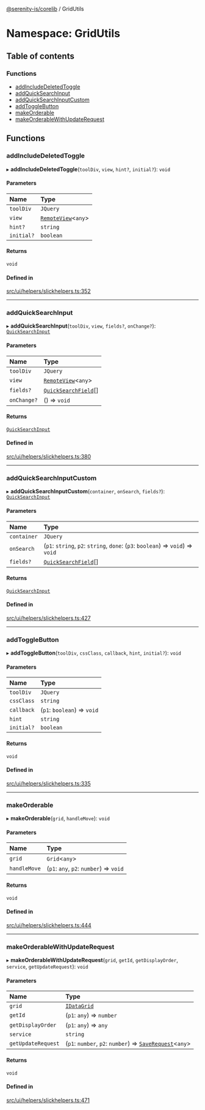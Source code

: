 [@serenity-is/corelib](../README.md) / GridUtils

# Namespace: GridUtils

## Table of contents

### Functions

- [addIncludeDeletedToggle](GridUtils.md#addincludedeletedtoggle)
- [addQuickSearchInput](GridUtils.md#addquicksearchinput)
- [addQuickSearchInputCustom](GridUtils.md#addquicksearchinputcustom)
- [addToggleButton](GridUtils.md#addtogglebutton)
- [makeOrderable](GridUtils.md#makeorderable)
- [makeOrderableWithUpdateRequest](GridUtils.md#makeorderablewithupdaterequest)

## Functions

### addIncludeDeletedToggle

▸ **addIncludeDeletedToggle**(`toolDiv`, `view`, `hint?`, `initial?`): `void`

#### Parameters

| Name | Type |
| :------ | :------ |
| `toolDiv` | `JQuery` |
| `view` | [`RemoteView`](../classes/RemoteView.md)<`any`\> |
| `hint?` | `string` |
| `initial?` | `boolean` |

#### Returns

`void`

#### Defined in

[src/ui/helpers/slickhelpers.ts:352](https://github.com/serenity-is/serenity/blob/master/packages/corelib/src/ui/helpers/slickhelpers.ts#L352)

___

### addQuickSearchInput

▸ **addQuickSearchInput**(`toolDiv`, `view`, `fields?`, `onChange?`): [`QuickSearchInput`](../classes/QuickSearchInput.md)

#### Parameters

| Name | Type |
| :------ | :------ |
| `toolDiv` | `JQuery` |
| `view` | [`RemoteView`](../classes/RemoteView.md)<`any`\> |
| `fields?` | [`QuickSearchField`](../interfaces/QuickSearchField.md)[] |
| `onChange?` | () => `void` |

#### Returns

[`QuickSearchInput`](../classes/QuickSearchInput.md)

#### Defined in

[src/ui/helpers/slickhelpers.ts:380](https://github.com/serenity-is/serenity/blob/master/packages/corelib/src/ui/helpers/slickhelpers.ts#L380)

___

### addQuickSearchInputCustom

▸ **addQuickSearchInputCustom**(`container`, `onSearch`, `fields?`): [`QuickSearchInput`](../classes/QuickSearchInput.md)

#### Parameters

| Name | Type |
| :------ | :------ |
| `container` | `JQuery` |
| `onSearch` | (`p1`: `string`, `p2`: `string`, `done`: (`p3`: `boolean`) => `void`) => `void` |
| `fields?` | [`QuickSearchField`](../interfaces/QuickSearchField.md)[] |

#### Returns

[`QuickSearchInput`](../classes/QuickSearchInput.md)

#### Defined in

[src/ui/helpers/slickhelpers.ts:427](https://github.com/serenity-is/serenity/blob/master/packages/corelib/src/ui/helpers/slickhelpers.ts#L427)

___

### addToggleButton

▸ **addToggleButton**(`toolDiv`, `cssClass`, `callback`, `hint`, `initial?`): `void`

#### Parameters

| Name | Type |
| :------ | :------ |
| `toolDiv` | `JQuery` |
| `cssClass` | `string` |
| `callback` | (`p1`: `boolean`) => `void` |
| `hint` | `string` |
| `initial?` | `boolean` |

#### Returns

`void`

#### Defined in

[src/ui/helpers/slickhelpers.ts:335](https://github.com/serenity-is/serenity/blob/master/packages/corelib/src/ui/helpers/slickhelpers.ts#L335)

___

### makeOrderable

▸ **makeOrderable**(`grid`, `handleMove`): `void`

#### Parameters

| Name | Type |
| :------ | :------ |
| `grid` | `Grid`<`any`\> |
| `handleMove` | (`p1`: `any`, `p2`: `number`) => `void` |

#### Returns

`void`

#### Defined in

[src/ui/helpers/slickhelpers.ts:444](https://github.com/serenity-is/serenity/blob/master/packages/corelib/src/ui/helpers/slickhelpers.ts#L444)

___

### makeOrderableWithUpdateRequest

▸ **makeOrderableWithUpdateRequest**(`grid`, `getId`, `getDisplayOrder`, `service`, `getUpdateRequest`): `void`

#### Parameters

| Name | Type |
| :------ | :------ |
| `grid` | [`IDataGrid`](../interfaces/IDataGrid.md) |
| `getId` | (`p1`: `any`) => `number` |
| `getDisplayOrder` | (`p1`: `any`) => `any` |
| `service` | `string` |
| `getUpdateRequest` | (`p1`: `number`, `p2`: `number`) => [`SaveRequest`](../interfaces/SaveRequest.md)<`any`\> |

#### Returns

`void`

#### Defined in

[src/ui/helpers/slickhelpers.ts:471](https://github.com/serenity-is/serenity/blob/master/packages/corelib/src/ui/helpers/slickhelpers.ts#L471)
